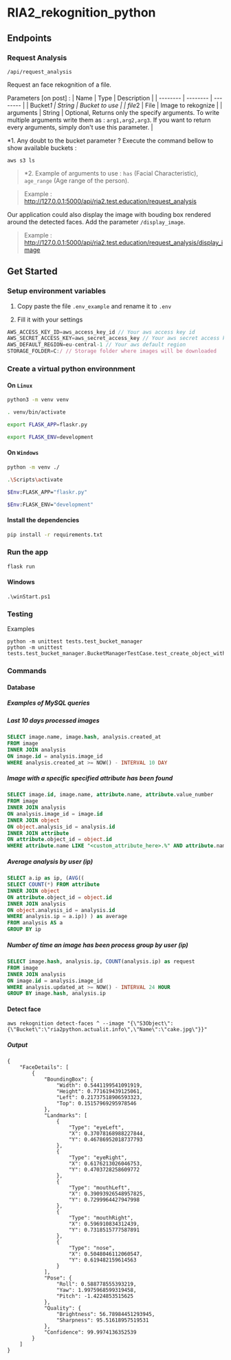 # RIA2_rekognition_python

## Endpoints

### Request Analysis
```
/api/request_analysis
```

Request an face rekognition of a file. 

Parameters [on post] :
| Name | Type | Description |
| -------- | -------- | -------- |
| Bucket*1     | String     | Bucket to use     |
| file*2     | File     | Image to rekognize     |
| arguments     | String     | Optional, Returns only the specify arguments. To write multiple arguments write them as : `arg1,arg2,arg3`. If you want to return every arguments, simply don't use this parameter. |

*1. Any doubt to the bucket parameter ? Execute the command bellow to show available buckets :
```
aws s3 ls
```

>*2. Example of arguments to use :
> `has` (Facial Characteristic), `age_range` (Age range of the person).

>Example :
>http://127.0.0.1:5000/api/ria2.test.education/request_analysis

Our application could also display the image with bouding box rendered around the detected faces. Add the parameter `/display_image`.  

>Example :
>http://127.0.0.1:5000/api/ria2.test.education/request_analysis/display_image

## Get Started

### Setup environment variables

1. Copy paste the file `.env_example` and rename it to `.env`

2. Fill it with your settings

```js
AWS_ACCESS_KEY_ID=aws_access_key_id // Your aws access key id
AWS_SECRET_ACCESS_KEY=aws_secret_access_key // Your aws secret access key
AWS_DEFAULT_REGION=eu-central-1 // Your aws default region
STORAGE_FOLDER=C:/ // Storage folder where images will be downloaded
```

### Create a virtual python environnment

#### On `Linux`

```sh
python3 -m venv venv

. venv/bin/activate

export FLASK_APP=flaskr.py

export FLASK_ENV=development
```

#### On `Windows`

```sh
python -m venv ./

.\Scripts\activate

$Env:FLASK_APP="flaskr.py"

$Env:FLASK_ENV="development"
```

#### Install the dependencies

```sh
pip install -r requirements.txt
```

### Run the app

```sh
flask run
```

#### Windows

```
.\winStart.ps1
```

### Testing

Examples

```
python -m unittest tests.test_bucket_manager
python -m unittest tests.test_bucket_manager.BucketManagerTestCase.test_create_object_with_object_not_existing_success
```

### Commands

#### Database

##### Examples of MySQL queries

##### Last 10 days processed images
```sql
SELECT image.name, image.hash, analysis.created_at 
FROM image 
INNER JOIN analysis 
ON image.id = analysis.image_id 
WHERE analysis.created_at >= NOW() - INTERVAL 10 DAY
```

##### Image with a specific specified attribute has been found
```sql
SELECT image.id, image.name, attribute.name, attribute.value_number
FROM image 
INNER JOIN analysis 
ON analysis.image_id = image.id
INNER JOIN object
ON object.analysis_id = analysis.id
INNER JOIN attribute
ON attribute.object_id = object.id
WHERE attribute.name LIKE "<custom_attribute_here>.%" AND attribute.name LIKE "%.Confidence"
```

##### Average analysis by user (ip)
```sql
SELECT a.ip as ip, (AVG((
SELECT COUNT(*) FROM attribute 
INNER JOIN object 
ON attribute.object_id = object.id 
INNER JOIN analysis 
ON object.analysis_id = analysis.id 
WHERE analysis.ip = a.ip)) ) as average
FROM analysis AS a
GROUP BY ip
```

##### Number of time an image has been process group by user (ip)
```sql
SELECT image.hash, analysis.ip, COUNT(analysis.ip) as request
FROM image 
INNER JOIN analysis 
ON image.id = analysis.image_id 
WHERE analysis.updated_at >= NOW() - INTERVAL 24 HOUR
GROUP BY image.hash, analysis.ip
```

#### Detect face

```
aws rekognition detect-faces ^ --image "{\"S3Object\":{\"Bucket\":\"ria2python.actualit.info\",\"Name\":\"cake.jpg\"}}"
```

##### Output

```
{                                                                                     
    "FaceDetails": [                                                                  
        {                                                                             
            "BoundingBox": {                                                          
                "Width": 0.5441199541091919,                                          
                "Height": 0.771619439125061,                                          
                "Left": 0.21737518906593323,                                          
                "Top": 0.15157969295978546                                            
            },                                                                        
            "Landmarks": [                                                            
                {                                                                     
                    "Type": "eyeLeft",                                                
                    "X": 0.37078168988227844,                                         
                    "Y": 0.46786952018737793                                          
                },                                                                    
                {                                                                     
                    "Type": "eyeRight",                                               
                    "X": 0.6176213026046753,                                          
                    "Y": 0.4703728258609772                                           
                },                                                                    
                {                                                                     
                    "Type": "mouthLeft",                                              
                    "X": 0.39093926548957825,                                         
                    "Y": 0.7299964427947998                                           
                },                                                                    
                {                                                                     
                    "Type": "mouthRight",                                             
                    "X": 0.596910834312439,                                           
                    "Y": 0.7318515777587891                                           
                },                                                                    
                {                                                                     
                    "Type": "nose",                                                   
                    "X": 0.5048046112060547,                                          
                    "Y": 0.619482159614563                                            
                }                                                                     
            ],                                                                        
            "Pose": {                                                                 
                "Roll": 0.588778555393219,                                            
                "Yaw": 1.9975968599319458,                                            
                "Pitch": -1.4224853515625                                             
            },                                                                        
            "Quality": {                                                              
                "Brightness": 56.78984451293945,                                      
                "Sharpness": 95.51618957519531                                        
            },                                                                        
            "Confidence": 99.9974136352539                                            
        }                                                                             
    ]                                                                                 
}                                                                                     
```
